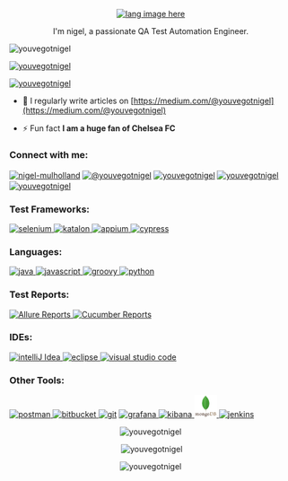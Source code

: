 <article class="markdown-body entry-content container-lg f5" itemprop="text"><p align="center" dir="auto"><a target="_blank" rel="noopener noreferrer" href="https://github.com/alansmathew/alansmathew/raw/master/lang.gif"><img width="30%" src="https://github.com/alansmathew/alansmathew/raw/master/lang.gif" alt="lang image here" data-animated-image="" style="max-width: 100%;"></a></p>
<p align="center" dir="auto">I'm nigel, a passionate QA Test Automation Engineer.</p>
<p align="center" dir="auto">

<p align="left"> <img src="https://komarev.com/ghpvc/?username=youvegotnigel&label=Profile%20views&color=yellow&style=flat" alt="youvegotnigel" /> </p>

<p align="left"> <a href="https://github.com/ryo-ma/github-profile-trophy"><img src="https://github-profile-trophy.vercel.app/?username=youvegotnigel" alt="youvegotnigel" /></a> </p>

<p align="left"> <a href="https://twitter.com/youvegotnigel" target="blank"><img src="https://img.shields.io/twitter/follow/youvegotnigel?logo=twitter&style=for-the-badge" alt="youvegotnigel" /></a> </p>

- 📝 I regularly write articles on [https://medium.com/@youvegotnigel](https://medium.com/@youvegotnigel)

- ⚡ Fun fact **I am a huge fan of Chelsea FC**

<h3 align="left">Connect with me:</h3>
<p align="left">
<a href="https://linkedin.com/in/nigel-mulholland" target="blank"><img align="center" src="https://raw.githubusercontent.com/rahuldkjain/github-profile-readme-generator/master/src/images/icons/Social/linked-in-alt.svg" alt="nigel-mulholland" height="40" width="40" /></a>
<a href="https://medium.com/@youvegotnigel" target="blank"><img align="center" src="https://www.vectorlogo.zone/logos/medium/medium-tile.svg" alt="@youvegotnigel" height="40" width="40" /></a>
<a href="https://twitter.com/youvegotnigel" target="blank"><img align="center" src="https://raw.githubusercontent.com/rahuldkjain/github-profile-readme-generator/master/src/images/icons/Social/twitter.svg" alt="youvegotnigel" height="30" width="40" /></a>
<a href="https://dev.to/youvegotnigel" target="blank"><img align="center" src="https://cdn.jsdelivr.net/npm/simple-icons@3.0.1/icons/dev-dot-to.svg" alt="youvegotnigel" height="40" width="40" /></a>
<a href="https://stackoverflow.com/users/youvegotnigel" target="blank"><img align="center" src="https://raw.githubusercontent.com/rahuldkjain/github-profile-readme-generator/master/src/images/icons/Social/stack-overflow.svg" alt="youvegotnigel" height="40" width="40" /></a>
</p>


<h3 align="left">Test Frameworks:</h3>
<p align="left"> 
<a href="https://www.selenium.dev" target="_blank"> <img src="https://raw.githubusercontent.com/detain/svg-logos/780f25886640cef088af994181646db2f6b1a3f8/svg/selenium-logo.svg" alt="selenium" width="40" height="40"/> </a> 
<a href="https://docs.katalon.com/katalon-studio/docs/index.html" target="_blank"> <img src="https://raw.githubusercontent.com/katalon-studio/katalon-recorder/e4fde352c4718904a17757ef6dc9fbf70181e90b/katalon/images/SVG/katalon-logo-vector.svg" alt="katalon" width="40" height="40"/> </a>
<a href="https://appium.io/" target="_blank"> <img src="https://raw.githubusercontent.com/detain/svg-logos/master/svg/appium.svg" alt="appium" width="40" height="40"/> </a>
<a href="https://www.cypress.io" target="_blank"> <img src="https://raw.githubusercontent.com/simple-icons/simple-icons/6e46ec1fc23b60c8fd0d2f2ff46db82e16dbd75f/icons/cypress.svg" alt="cypress" width="40" height="40"/> </a>
</p>

<h3 align="left">Languages:</h3>
<p align="left"> 
<a href="https://docs.oracle.com/en/java/" target="_blank"> <img src="https://raw.githubusercontent.com/detain/svg-logos/master/svg/java.svg" alt="java" width="40" height="40"/> </a> 
<a href="https://developer.mozilla.org/en-US/docs/Web/JavaScript" target="_blank"> <img src="https://raw.githubusercontent.com/detain/svg-logos/master/svg/javascript.svg" alt="javascript" width="40" height="40"/> </a> 
<a href="https://groovy-lang.org/documentation.html" target="_blank"> <img src="https://www.vectorlogo.zone/logos/groovy-lang/groovy-lang-icon.svg" alt="groovy" width="40" height="40"/> </a> 
<a href="https://docs.python.org/3/" target="_blank"> <img src="https://www.vectorlogo.zone/logos/python/python-icon.svg" alt="python" width="40" height="40"/> </a> 
</p>

<h3 align="left">Test Reports:</h3>
<p align="left"> 
<a href="https://docs.qameta.io/allure/" target="_blank"> <img src="https://raw.githubusercontent.com/fescobar/allure-docker-service/master/resources/allure.png" alt="Allure Reports" width="40" height="40"/> </a> 
<a href="https://github.com/damianszczepanik/cucumber-reporting" target="_blank"> <img src="https://www.vectorlogo.zone/logos/cucumberio/cucumberio-icon.svg" alt="Cucumber Reports" width="40" height="40"/> </a>
</p>

<h3 align="left">IDEs:</h3>
<p align="left"> 
<a href="" target="_blank"> <img src="https://raw.githubusercontent.com/detain/svg-logos/master/svg/intellij-idea-1.svg" alt="intelliJ Idea" width="40" height="40"/> </a>
<a href="" target="_blank"> <img src="https://raw.githubusercontent.com/detain/svg-logos/master/svg/eclipse-11.svg" alt="eclipse" width="40" height="40"/> </a>
<a href="" target="_blank"> <img src="https://raw.githubusercontent.com/detain/svg-logos/master/svg/visual-studio-code.svg" alt="visual studio code" width="40" height="40"/> </a>
</p>

<h3 align="left">Other Tools:</h3>
<p align="left"> 

[comment]: <> (<a href="" target="_blank"> <img src="" alt="" width="40" height="40"/> </a> )
<a href="" target="_blank"> <img src="https://www.vectorlogo.zone/logos/getpostman/getpostman-icon.svg" alt="postman" width="40" height="40"/> </a>
<a href="" target="_blank"> <img src="https://upload.wikimedia.org/wikipedia/commons/0/0e/Bitbucket-blue-logomark-only.svg" alt="bitbucket" width="40" height="40"/> </a>
<a href="https://git-scm.com/" target="_blank"> <img src="https://www.vectorlogo.zone/logos/git-scm/git-scm-icon.svg" alt="git" width="40" height="40"/></a>
<a href="" target="_blank"> <img src="https://www.vectorlogo.zone/logos/grafana/grafana-icon.svg" alt="grafana" width="40" height="40"/> </a>
<a href="https://www.elastic.co/kibana" target="_blank"> <img src="https://www.vectorlogo.zone/logos/elasticco_kibana/elasticco_kibana-icon.svg" alt="kibana" width="40" height="40"/> </a> 
<a href="https://www.mongodb.com/" target="_blank"> <img src="https://raw.githubusercontent.com/devicons/devicon/master/icons/mongodb/mongodb-original-wordmark.svg" alt="mongodb" width="40" height="40"/> </a> 
<a href="https://www.jenkins.io" target="_blank"> <img src="https://www.vectorlogo.zone/logos/jenkins/jenkins-icon.svg" alt="jenkins" width="40" height="40"/> </a>
</p>

<p align="center"><img src="https://github-readme-stats.vercel.app/api/top-langs?username=youvegotnigel&show_icons=true&locale=en&layout=compact" alt="youvegotnigel" /></p>

<p align="center">&nbsp;<img src="https://github-readme-stats.vercel.app/api?username=youvegotnigel&show_icons=true&locale=en" alt="youvegotnigel" /></p>

<p align="center"><img src="https://github-readme-streak-stats.herokuapp.com/?user=youvegotnigel&" alt="youvegotnigel" /></p>

